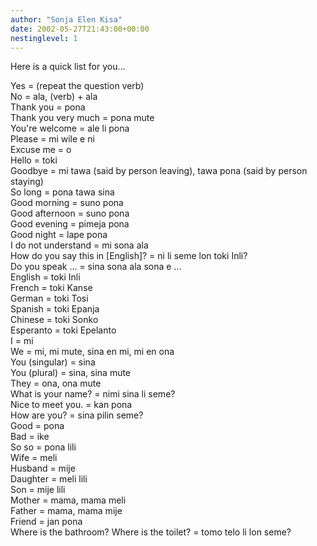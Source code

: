 ```yaml
---
author: "Sonja Elen Kisa"
date: 2002-05-27T21:43:00+00:00
nestinglevel: 1
---
```

Here is a quick list for you...

Yes = (repeat the question verb)\
No = ala, (verb) + ala\
Thank you = pona\
Thank you very much = pona mute\
You're welcome = ale li pona\
Please = mi wile e ni\
Excuse me = o\
Hello = toki\
Goodbye = mi tawa (said by person leaving), tawa pona (said by person
staying)\
So long = pona tawa sina\
Good morning = suno pona\
Good afternoon = suno pona\
Good evening = pimeja pona\
Good night = lape pona\
I do not understand = mi sona ala\
How do you say this in \[English\]? = ni li seme lon toki Inli?\
Do you speak ... = sina sona ala sona e ...\
English = toki Inli\
French = toki Kanse\
German = toki Tosi\
Spanish = toki Epanja\
Chinese = toki Sonko\
Esperanto = toki Epelanto\
I = mi\
We = mi, mi mute, sina en mi, mi en ona\
You (singular) = sina\
You (plural) = sina, sina mute\
They = ona, ona mute\
What is your name? = nimi sina li seme?\
Nice to meet you. = kan pona\
How are you? = sina pilin seme?\
Good = pona\
Bad = ike\
So so = pona lili\
Wife = meli\
Husband = mije\
Daughter = meli lili\
Son = mije lili\
Mother = mama, mama meli\
Father = mama, mama mije\
Friend = jan pona\
Where is the bathroom? Where is the toilet? = tomo telo li lon seme?
